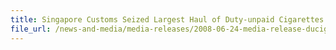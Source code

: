```yaml
---
title: Singapore Customs Seized Largest Haul of Duty-unpaid Cigarettes This Year - 233,500 Packets Stashed in Container, 6 Men Arrested
file_url: /news-and-media/media-releases/2008-06-24-media-release-ducigg.pdf
---
```

